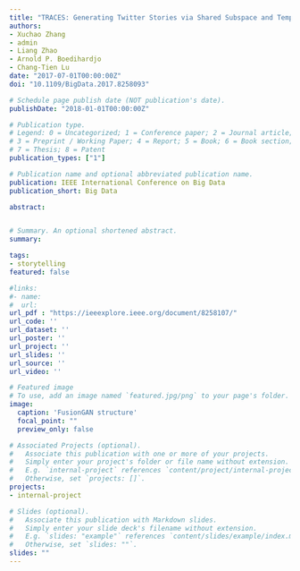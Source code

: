 ```yaml
---
title: "TRACES: Generating Twitter Stories via Shared Subspace and Temporal Smoothness"
authors:
- Xuchao Zhang
- admin
- Liang Zhao
- Arnold P. Boedihardjo
- Chang-Tien Lu
date: "2017-07-01T00:00:00Z"
doi: "10.1109/BigData.2017.8258093"

# Schedule page publish date (NOT publication's date).
publishDate: "2018-01-01T00:00:00Z"

# Publication type.
# Legend: 0 = Uncategorized; 1 = Conference paper; 2 = Journal article;
# 3 = Preprint / Working Paper; 4 = Report; 5 = Book; 6 = Book section;
# 7 = Thesis; 8 = Patent
publication_types: ["1"]

# Publication name and optional abbreviated publication name.
publication: IEEE International Conference on Big Data
publication_short: Big Data

abstract:


# Summary. An optional shortened abstract.
summary:

tags:
- storytelling
featured: false

#links:
#- name:
#  url:
url_pdf : "https://ieeexplore.ieee.org/document/8258107/"
url_code: ''
url_dataset: ''
url_poster: ''
url_project: ''
url_slides: ''
url_source: ''
url_video: ''

# Featured image
# To use, add an image named `featured.jpg/png` to your page's folder.
image:
  caption: 'FusionGAN structure'
  focal_point: ""
  preview_only: false

# Associated Projects (optional).
#   Associate this publication with one or more of your projects.
#   Simply enter your project's folder or file name without extension.
#   E.g. `internal-project` references `content/project/internal-project/index.md`.
#   Otherwise, set `projects: []`.
projects:
- internal-project

# Slides (optional).
#   Associate this publication with Markdown slides.
#   Simply enter your slide deck's filename without extension.
#   E.g. `slides: "example"` references `content/slides/example/index.md`.
#   Otherwise, set `slides: ""`.
slides: ""
---
```

